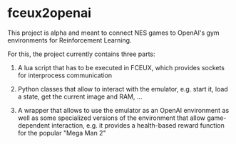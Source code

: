 # fceux2openai
This project is alpha and meant to connect NES games to OpenAI's gym environments for Reinforcement Learning.

For this, the project currently contains three parts:
1) A lua script that has to be executed in FCEUX, which provides sockets for interprocess communication

2) Python classes that allow to interact with the emulator, e.g. start it, load a state, get the current image and RAM, ...

3) A wrapper that allows to use the emulator as an OpenAI environment as well as some specialized versions of the environment that
allow game-dependent interaction, e.g. it provides a health-based reward function for the popular "Mega Man 2"


